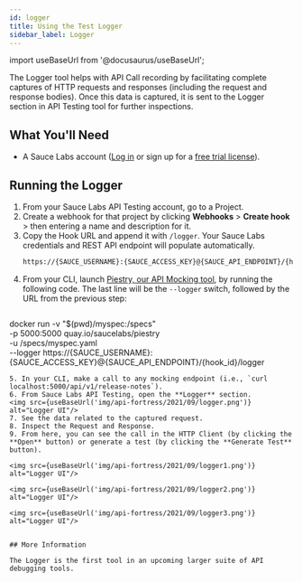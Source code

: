 ```yaml
---
id: logger
title: Using the Test Logger
sidebar_label: Logger
---
```


import useBaseUrl from '@docusaurus/useBaseUrl';

The Logger tool helps with API Call recording by facilitating complete captures of HTTP requests and responses (including the request and response bodies). Once this data is captured, it is sent to the Logger section in API Testing tool for further inspections.

## What You'll Need
* A Sauce Labs account ([Log in](https://accounts.saucelabs.com/am/XUI/#login/) or sign up for a [free trial license](https://saucelabs.com/sign-up)).


## Running the Logger
1. From your Sauce Labs API Testing account, go to a Project.
2. Create a webhook for that project by clicking **Webhooks** > **Create hook** > then entering a name and description for it.
3. Copy the Hook URL and append it with `/logger`. Your Sauce Labs credentials and REST API endpoint will populate automatically.
   ```bash
   https://{SAUCE_USERNAME}:{SAUCE_ACCESS_KEY}@{SAUCE_API_ENDPOINT}/{hook_id}/logger
   ```
4. From your CLI, launch [Piestry, our API Mocking tool](/api-testing/mocking), by running the following code. The last line will be the `--logger` switch, followed by the URL from the previous step:
   ```bash
  docker run -v "$(pwd)/myspec:/specs" \
  -p 5000:5000 quay.io/saucelabs/piestry \
  -u /specs/myspec.yaml \
  --logger https://{SAUCE_USERNAME}:{SAUCE_ACCESS_KEY}@{SAUCE_API_ENDPOINT}/{hook_id}/logger
  ```
5. In your CLI, make a call to any mocking endpoint (i.e., `curl localhost:5000/api/v1/release-notes`).
6. From Sauce Labs API Testing, open the **Logger** section.
  <img src={useBaseUrl('img/api-fortress/2021/09/logger.png')} alt="Logger UI"/>
7. See the data related to the captured request.
8. Inspect the Request and Response.
9. From here, you can see the call in the HTTP Client (by clicking the **Open** button) or generate a test (by clicking the **Generate Test** button).

<img src={useBaseUrl('img/api-fortress/2021/09/logger1.png')} alt="Logger UI"/>

<img src={useBaseUrl('img/api-fortress/2021/09/logger2.png')} alt="Logger UI"/>

<img src={useBaseUrl('img/api-fortress/2021/09/logger3.png')} alt="Logger UI"/>


## More Information

The Logger is the first tool in an upcoming larger suite of API debugging tools.
